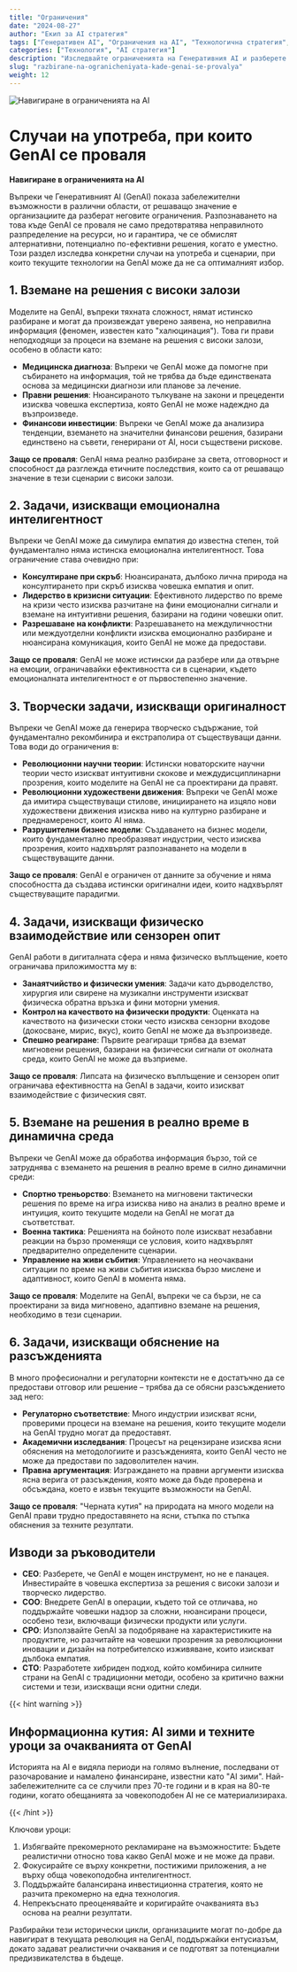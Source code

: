 ```yaml
---
title: "Ограничения"
date: "2024-08-27"
author: "Екип за AI стратегия"
tags: ["Генеративен AI", "Ограничения на AI", "Технологична стратегия", "Внедряване на AI"]
categories: ["Технология", "AI стратегия"]
description: "Изследвайте ограниченията на Генеративния AI и разберете кои случаи на употреба са по-подходящи за традиционни подходи, позволявайки по-информирано вземане на решения при внедряването на AI."
slug: "razbirane-na-ogranicheniyata-kade-genai-se-provalya"
weight: 12
---
```


![Навигиране в ограниченията на AI](/12.png)

# Случаи на употреба, при които GenAI се проваля
**Навигиране в ограниченията на AI**

Въпреки че Генеративният AI (GenAI) показа забележителни възможности в различни области, от решаващо значение е организациите да разберат неговите ограничения. Разпознаването на това къде GenAI се проваля не само предотвратява неправилното разпределение на ресурси, но и гарантира, че се обмислят алтернативни, потенциално по-ефективни решения, когато е уместно. Този раздел изследва конкретни случаи на употреба и сценарии, при които текущите технологии на GenAI може да не са оптималният избор.

## 1. Вземане на решения с високи залози

Моделите на GenAI, въпреки тяхната сложност, нямат истинско разбиране и могат да произвеждат уверено заявена, но неправилна информация (феномен, известен като "халюцинация"). Това ги прави неподходящи за процеси на вземане на решения с високи залози, особено в области като:

- **Медицинска диагноза**: Въпреки че GenAI може да помогне при събирането на информация, той не трябва да бъде единствената основа за медицински диагнози или планове за лечение.
- **Правни решения**: Нюансираното тълкуване на закони и прецеденти изисква човешка експертиза, която GenAI не може надеждно да възпроизведе.
- **Финансови инвестиции**: Въпреки че GenAI може да анализира тенденции, вземането на значителни финансови решения, базирани единствено на съвети, генерирани от AI, носи съществени рискове.

**Защо се проваля**: GenAI няма реално разбиране за света, отговорност и способност да разглежда етичните последствия, които са от решаващо значение в тези сценарии с високи залози.

## 2. Задачи, изискващи емоционална интелигентност

Въпреки че GenAI може да симулира емпатия до известна степен, той фундаментално няма истинска емоционална интелигентност. Това ограничение става очевидно при:

- **Консултиране при скръб**: Нюансираната, дълбоко лична природа на консултирането при скръб изисква човешка емпатия и опит.
- **Лидерство в кризисни ситуации**: Ефективното лидерство по време на кризи често изисква разчитане на фини емоционални сигнали и вземане на интуитивни решения, базирани на години човешки опит.
- **Разрешаване на конфликти**: Разрешаването на междуличностни или междуотделни конфликти изисква емоционално разбиране и нюансирана комуникация, които GenAI не може да предостави.

**Защо се проваля**: GenAI не може истински да разбере или да отвърне на емоции, ограничавайки ефективността си в сценарии, където емоционалната интелигентност е от първостепенно значение.

## 3. Творчески задачи, изискващи оригиналност

Въпреки че GenAI може да генерира творческо съдържание, той фундаментално рекомбинира и екстраполира от съществуващи данни. Това води до ограничения в:

- **Революционни научни теории**: Истински новаторските научни теории често изискват интуитивни скокове и междудисциплинарни прозрения, които моделите на GenAI не са проектирани да правят.
- **Революционни художествени движения**: Въпреки че GenAI може да имитира съществуващи стилове, инициирането на изцяло нови художествени движения изисква ниво на културно разбиране и преднамереност, които AI няма.
- **Разрушителни бизнес модели**: Създаването на бизнес модели, които фундаментално преобразяват индустрии, често изисква прозрения, които надхвърлят разпознаването на модели в съществуващите данни.

**Защо се проваля**: GenAI е ограничен от данните за обучение и няма способността да създава истински оригинални идеи, които надхвърлят съществуващите парадигми.

## 4. Задачи, изискващи физическо взаимодействие или сензорен опит

GenAI работи в дигиталната сфера и няма физическо въплъщение, което ограничава приложимостта му в:

- **Занаятчийство и физически умения**: Задачи като дърводелство, хирургия или свирене на музикални инструменти изискват физическа обратна връзка и фини моторни умения.
- **Контрол на качеството на физически продукти**: Оценката на качеството на физически стоки често изисква сензорни входове (докосване, мирис, вкус), които GenAI не може да възпроизведе.
- **Спешно реагиране**: Първите реагиращи трябва да вземат мигновени решения, базирани на физически сигнали от околната среда, които GenAI не може да възприеме.

**Защо се проваля**: Липсата на физическо въплъщение и сензорен опит ограничава ефективността на GenAI в задачи, които изискват взаимодействие с физическия свят.

## 5. Вземане на решения в реално време в динамична среда

Въпреки че GenAI може да обработва информация бързо, той се затруднява с вземането на решения в реално време в силно динамични среди:

- **Спортно треньорство**: Вземането на мигновени тактически решения по време на игра изисква ниво на анализ в реално време и интуиция, които текущите модели на GenAI не могат да съответстват.
- **Военна тактика**: Решенията на бойното поле изискват незабавни реакции на бързо променящи се условия, които надхвърлят предварително определените сценарии.
- **Управление на живи събития**: Управлението на неочаквани ситуации по време на живи събития изисква бързо мислене и адаптивност, които GenAI в момента няма.

**Защо се проваля**: Моделите на GenAI, въпреки че са бързи, не са проектирани за вида мигновено, адаптивно вземане на решения, необходимо в тези сценарии.

## 6. Задачи, изискващи обяснение на разсъжденията

В много професионални и регулаторни контексти не е достатъчно да се предостави отговор или решение – трябва да се обясни разсъждението зад него:

- **Регулаторно съответствие**: Много индустрии изискват ясни, проверими процеси на вземане на решения, които текущите модели на GenAI трудно могат да предоставят.
- **Академични изследвания**: Процесът на рецензиране изисква ясни обяснения на методологиите и разсъжденията, които GenAI често не може да предостави по задоволителен начин.
- **Правна аргументация**: Изграждането на правни аргументи изисква ясна верига от разсъждения, която може да бъде проверена и обсъждана, което е извън текущите възможности на GenAI.

**Защо се проваля**: "Черната кутия" на природата на много модели на GenAI прави трудно предоставянето на ясни, стъпка по стъпка обяснения за техните резултати.

## Изводи за ръководители

- **CEO**: Разберете, че GenAI е мощен инструмент, но не е панацея. Инвестирайте в човешка експертиза за решения с високи залози и творческо лидерство.
- **COO**: Внедрете GenAI в операции, където той се отличава, но поддържайте човешки надзор за сложни, нюансирани процеси, особено тези, включващи физически продукти или услуги.
- **CPO**: Използвайте GenAI за подобряване на характеристиките на продуктите, но разчитайте на човешки прозрения за революционни иновации и дизайн на потребителско изживяване, които изискват дълбока емпатия.
- **CTO**: Разработете хибриден подход, който комбинира силните страни на GenAI с традиционни методи, особено за критично важни системи и тези, изискващи ясни одитни следи.

{{< hint warning >}}

## Информационна кутия: AI зими и техните уроци за очакванията от GenAI

Историята на AI е видяла периоди на голямо вълнение, последвани от разочарование и намалено финансиране, известни като "AI зими". Най-забележителните са се случили през 70-те години и в края на 80-те години, когато обещанията за човекоподобен AI не се материализираха.

{{< /hint >}}

Ключови уроци:
1. Избягвайте прекомерното рекламиране на възможностите: Бъдете реалистични относно това какво GenAI може и не може да прави.
2. Фокусирайте се върху конкретни, постижими приложения, а не върху обща човекоподобна интелигентност.
3. Поддържайте балансирана инвестиционна стратегия, която не разчита прекомерно на една технология.
4. Непрекъснато преоценявайте и коригирайте очакванията въз основа на реални резултати.

Разбирайки тези исторически цикли, организациите могат по-добре да навигират в текущата революция на GenAI, поддържайки ентусиазъм, докато задават реалистични очаквания и се подготвят за потенциални предизвикателства в бъдеще.